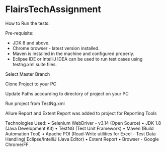 # FlairsTechAssignment

 How to Run the tests:
 
Pre-requisite:
* JDK 8 and above.
* Chrome browser - latest version installed.
* Maven is installed in the machine and configured properly.
* Eclipse IDE or IntelliJ IDEA can be used to run test cases using testng.xml suite files.
  
Select Master Branch

Clone Project to your PC

Update Paths accourding to directory of project on your PC

Run project from TestNg.xml

Allure Report and Extent Report was added to project for Reporting Tools

Technologies Used:
• Selenium WebDriver - v3.14 (Open Source)
• JDK 1.8 (Java Development Kit)
• TestNG (Test Unit Framework)
• Maven (Build Automation Tool)
• Apache POI  (Read-Write utilities for Excel - Test Data Handling) Eclipse/IntelliJ (Java Editor)
• Extent Report • Browser - Google Chrome/FF
